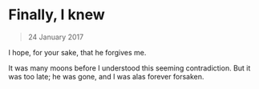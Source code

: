 # Finally, I knew

> 24 January 2017

I hope, for your sake, that he forgives me.

It was many moons before I understood this seeming contradiction.
But it was too late; he was gone, and I was alas forever forsaken.
